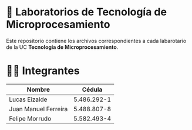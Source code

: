 # 🧪 Laboratorios de Tecnología de Microprocesamiento

Este repositorio contiene los archivos correspondientes a cada labarotario de la UC **Tecnología de Microprocesamiento**.

# 👨‍💻 Integrantes

| Nombre               | Cédula        |
|----------------------|--------------|
| Lucas Eizalde        | 5.486.292-1  |
| Juan Manuel Ferreira | 5.488.807-8  |
| Felipe Morrudo       | 5.582.493-4  |
